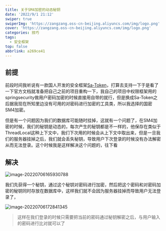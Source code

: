 ```yaml
---
title: 关于SM4加密的动态秘钥
date: '2022/9/1 21:12'
swiper: true
swiperImg: 'https://zangzang.oss-cn-beijing.aliyuncs.com/img/logo.png'
cover: 'https://zangzang.oss-cn-beijing.aliyuncs.com/img/logo.png'
categories: 技巧
tags:
  - 安全框架
top: false
abbrlink: a269ce41
---
```

## 前提

前段时间我听说有一款国人开发的安全框架[Sa-Token](https://sa-token.dev33.cn/doc/index.html)，打算去支持一下于是看了一下官方文档就准备把自己之前的项目重构一下，我自己的项目中权限框架用的springsecurity做用户密码加密的时候直接用自带的就行，但是换成Sa-Token之后据我现在所知里边没有可用的对密码进行加密的工具类，所以我选择的国密SM4加密。

但是有一个问题因为我们的数据库可能随时挂掉，这就有一个问题了，在SM4加密的时候，我们的秘钥是动态的，每次产生的秘钥都是不一样的，他保存在类似于ThreadLocal这种上下文中，我们下次用的时候会从上下文中取出来，但是一旦我们的服务器挂掉之后，我们就会丢失秘钥，导致用户下次登录的时候没有办法解密从而无法登录。这个时候我是这样解决这个问题的，往下看

## 解决

![image-20220706165930788](https://zangzang.oss-cn-beijing.aliyuncs.com/img/image-20220706165930788.png)

我们先获得一个秘钥，通过这个秘钥对密码进行加密，然后把这个密码和对密码加密的秘钥同时存放在数据库中，这样我们就不会因为服务器挂掉而导致用户无法登录了，

![image-20220706172841345](https://zangzang.oss-cn-beijing.aliyuncs.com/img/image-20220706172841345.png)

> 这样在我们登录的时候只需要把当前的密码通过秘钥解密之后，与用户输入的密码进行比对就可以了
